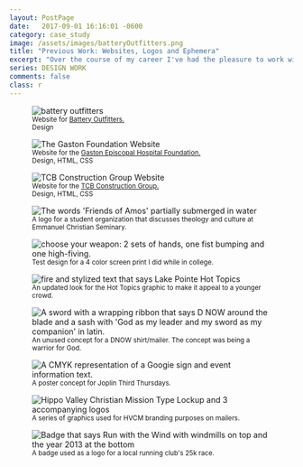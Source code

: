 ```yaml
---
layout: PostPage
date:   2017-09-01 16:16:01 -0600
category: case_study
image: /assets/images/batteryOutfitters.png
title: "Previous Work: Websites, Logos and Ephemera"
excerpt: "Over the course of my career I've had the pleasure to work with corporations, organizations and small businesses across the world. This is a small collection of some of that work. These things live as a testament to my roots and the rocky roundabout path I've taken to get to where I am today."
series: DESIGN WORK
comments: false
class: r
---
```

<section class="container__small mb-2">

  <figure class="container__image mb-2">
    <img src="/assets/images/batteryOutfitters.png" alt="battery outfitters" />
    <figcaption class="mt-half center">
      <small>Website for <a href="http://batteryoutfitters.com/">Battery Outfitters.</a><br>Design</small>
    </figcaption>
  </figure>

  <figure class="container__image mt-2 mb-2">
    <img src="/assets/images/gaston_portfolio-background.jpg" alt="The Gaston Foundation Website" />
    <figcaption class="mt-half center">
      <small>Website for the <a href="https://www.gastonfoundation.org/">Gaston Episcopal Hospital Foundation.</a><br>Design, HTML, CSS</small>
    </figcaption>
  </figure>

  <figure class="container__image mb-2">
    <img src="/assets/images/tcb_portfolio-background.jpg" alt="TCB Construction Group Website" />
    <figcaption class="mt-half center">
      <small>Website for the <a href="http://tcbconstructiongroup.com/">TCB Construction Group.</a><br>Design, HTML, CSS</small>
    </figcaption>
  </figure>

  <figure class="container__image mb-2">
    <img src="/assets/images/FOA.png" alt="The words 'Friends of Amos' partially submerged in water" />
    <figcaption class="mt-half center">
      <small>A logo for a student organization that discusses theology and culture at Emmanuel Christian Seminary.</small>
    </figcaption>
  </figure>

  <figure class="container__image mb-2">
    <img src="/assets/images/choose-your-weapon.jpg" alt="choose your weapon: 2 sets of hands, one fist bumping and one high-fiving." />
    <figcaption class="mt-half center">
      <small>Test design for a 4 color screen print I did while in college.</small>
    </figcaption>
  </figure>

  <figure class="container__image mb-2">
    <img src="/assets/images/hot-topics.png" alt="fire and stylized text that says Lake Pointe Hot Topics" />
    <figcaption class="mt-half center">
      <small>An updated look for the Hot Topics graphic to make it appeal to a younger crowd.</small>
    </figcaption>
  </figure>

  <figure class="container__image mb-2">
    <img src="/assets/images/dnow-rejected.png" alt="A sword with a wrapping ribbon that says D NOW around the blade and a sash with 'God as my leader and my sword as my companion' in latin." />
    <figcaption class="mt-half center">
      <small>An unused concept for a DNOW shirt/mailer. The concept was being a warrior for God.</small>
    </figcaption>
  </figure>

  <figure class="container__image mb-2">
    <img src="/assets/images/Capri.png" alt="A CMYK representation of a Googie sign and event information text." />
    <figcaption class="mt-half center">
      <small>A poster concept for Joplin Third Thursdays.</small>
    </figcaption>
  </figure>

  <figure class="container__image mb-2">
    <img src="/assets/images/hvcm.png" alt="Hippo Valley Christian Mission Type Lockup and 3 accompanying logos" />
    <figcaption class="mt-half center">
      <small>A series of graphics used for HVCM branding purposes on mailers. </small>
    </figcaption>
  </figure>

  <figure class="container__image mb-2">
    <img src="/assets/images/RWTW.png" alt="Badge that says Run with the Wind with windmills on top and the year 2013 at the bottom" />
    <figcaption class="mt-half center">
      <small>A badge used as a logo for a local running club's 25k race.</small>
    </figcaption>
  </figure>

</section>
